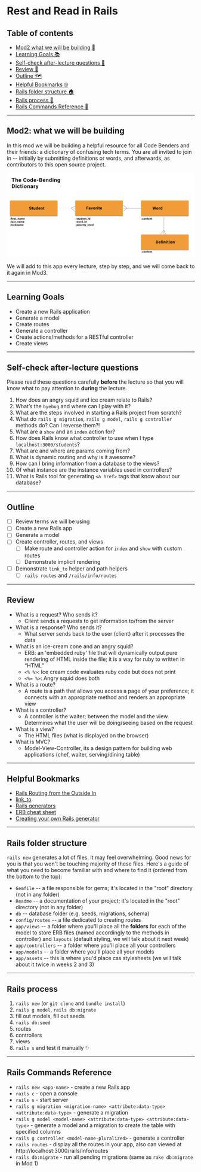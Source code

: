 # Rest and Read in Rails

## Table of contents
- [Mod2 what we will be building 🔧](#mod2-what-we-will-be-building)
- [Learning Goals 📚](#learning-goals)
- [Self-check after-lecture questions 🧐](#self-check-after-lecture-questions)
- [Review 📖](#review)
- [Outline 🗺](#outline)
- [Helpful Bookmarks 🤓](#helpful-bookmarks)
- [Rails folder structure 🏠](#rails-folder-structure)
- [Rails process 🌮](#rails-process)
- [Rails Commands Reference 👾](#rails-commands-reference)

--- 

## Mod2: what we will be building
In this mod we will be building a helpful resource for all Code Benders and their friends: a dictionary of confusing tech terms. You are all invited to join in -- initially by submitting definitions or words, and afterwards, as contributors to this open source project.

![ERD](the-code-bending-dict-ERD.png)

We will add to this app every lecture, step by step, and we will come back to it again in Mod3.

---
 
## Learning Goals
* Create a new Rails application
* Generate a model
* Create routes
* Generate a controller
* Create actions/methods for a RESTful controller
* Create views

---

## Self-check after-lecture questions
Please read these questions carefully **before** the lecture so that you will know what to pay attention to **during** the lecture.

1. How does an angry squid and ice cream relate to Rails?
2. What’s the `byebug` and where can I play with it?
3. What are the steps involved in starting a Rails project from scratch?
4. What do `rails g migration`, `rails g model`, `rails g controller` methods do? Can I reverse them?!
5. What are a `show` and an `index` action for?
6. How does Rails know what controller to use when I type `localhost:3000/students`?
7. What are and where are params coming from?
8. What is dynamic routing and why is it awesome?
9. How can I bring information from a database to the views?
10. Of what instance are the instance variables used in controllers?
11. What is Rails tool for generating `<a href>` tags that know about our database?

--- 

## Outline
* [ ] Review terms we will be using
* [ ] Create a new Rails app
* [ ] Generate a model
* [ ] Create controller, routes, and views
  * [ ] Make route and controller action for `index` and `show` with custom routes
  * [ ] Demonstrate implicit rendering
* [ ] Demonstrate `link_to` helper and path helpers
  * [ ] `rails routes` and `/rails/info/routes`

---

## Review
* What is a request? Who sends it?
    *  Client sends a requests to get information to/from the server
* What is a response? Who sends it?
    *  What server sends back to the user (client) after it processes the data
* What is an ice-cream cone and an angry squid?
    * ERB: an 'embedded ruby' file that will dynamically output pure rendering of HTML inside the file; it is a way for ruby to written in “HTML” 
    * `<% %>`: Ice cream code evaluates ruby code but does not print
    * `<%= %>`: Angry squid does both
* What is a route?
    * A route is a path that allows you access a page of your preference; it connects with an appropriate method and renders an appropriate view
* What is a controller?
    * A controller is the waiter; between the model and the view. Determines what the user will be doing/seeing based on the request
* What is a view?
    *  The HTML files (what is displayed on the browser)
* What is MVC?
    *   Model-View-Controller, its a design pattern for building web applications  (chef, waiter, serving/dining table)

---

## Helpful Bookmarks

* [Rails Routing from the Outside In](https://guides.rubyonrails.org/routing.html)
* [link_to](https://apidock.com/rails/ActionView/Helpers/UrlHelper/link_to)
* [Rails generators](https://guides.rubyonrails.org/command_line.html#rails-generate)
* [ERB cheat sheet](https://medium.com/swlh/cheatsheet-which-erb-tag-should-i-use-4b3de261f15f)
* [Creating your own Rails generator](https://guides.rubyonrails.org/generators.html)

---

## Rails folder structure
`rails new` generates a lot of files. It may feel overwhelming. Good news for you is that you won't be touching majority of these files. Here's a guide of what you need to become familiar with and where to find it (ordered from the bottom to the top):
- `Gemfile` -- a file responsible for gems; it's located in the "root" directory (not in any folder)
- `Readme` -- a documentation of your project; it's located in the "root" directory (not in any folder)
- `db` -- database folder (e.g. seeds, migrations, schema)
- `config/routes` -- a file dedicated to creating routes
- `app/views` -- a folder where you'll place all the **folders** for each of the model to store ERB files (named accordingly to the methods in controller) and `layouts` (default styling, we will talk about it next week)
- `app/controllers` -- a folder where you'll place all your controllers
- `app/models` -- a folder where you'll place all your models
- `app/assets` -- this is where you'd place css stylesheets (we will talk about it twice in weeks 2 and 3)

--- 

## Rails process
1. `rails new` (or `git clone` and `bundle install`)
2. `rails g model`, `rails db:migrate`
3. fill out models, fill out seeds
4. `rails db:seed`
5. routes
6. controllers
7. views
8. `rails s` and test it manually ✨

---

## Rails Commands Reference
* `rails new <app-name>` - create a new Rails app
* `rails c` - open a console
* `rails s` - start server
* `rails g migration <migration-name> <attribute:data-type> <attribute:data-type>` - generate a migration
* `rails g model <model-name> <attribute:data-type> <attribute:data-type>` - generate a model and a migration to create the table with specified columns
* `rails g controller <model-name-pluralized>` - generate a controller
* `rails routes` - display all the routes in your app, also can viewed at http://localhost:3000/rails/info/routes
* `rails db:migrate` - run all pending migrations (same as `rake db:migrate` in Mod 1)
